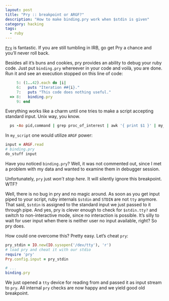 ```yaml
---
layout: post
title: "Pry :: breakpoint or ARGF?"
description: "How to make binding.pry work when $stdin is given"
category: hacking
tags:
  - ruby
---
```


[`Pry`](https://github.com/pry/pry) is fantastic. If you are still tumbling in IRB,
go get Pry a chance and you’ll never roll back.

Besides all it’s buns and cookies, pry provides an ability to debug your ruby code.
Just put `binding.pry` whereever in your code and voilà, you are done. Run it and
see an execution stopped on this line of code:

```ruby
     5: (1..42).each do |i|
     6:   puts "Iteration ##{i}."
     7:   puts "This code does nothing useful."
  => 8:   binding.pry
     9: end
```

Everything works like a charm until one tries to make a script accepting
standard input. Unix way, you know.

```ruby
  ps -Ao pid,command | grep proc_of_interest | awk '{ print $1 }' | my_script
```

In `my_script` one would utilize `ARGF` power:

```ruby
input = ARGF.read
# binding.pry
do_stuff input
```

Have you noticed `binding.pry`? Well, it was not commented out, since I met
a problem with my data and wanted to examine them in debugger session.

Unfortunately, `pry` just _won’t stop here_. It will silently ignore this
breakpoint. WTF?

Well, there is no bug in pry and no magic around. As soon as you get input piped
to your script, ruby internals `$stdin` and `STDIN` are not `tty` anymore. That
said, `$stdin` is assigned to the standard input we just passed to it through
pipe. And yes, pry is clever enough to check for `$stdin.tty?` and switch to
non-interactive mode, since no interaction is possible. It’s silly to wait for
user input when there is neither user no input available, right? So pry does.

How could one overcome this? Pretty easy. Let’s cheat `pry`:

```ruby
pry_stdin = IO.new(IO.sysopen('/dev/tty'), 'r')
# load pry and cheat it with our stdio
require 'pry'
Pry.config.input = pry_stdin

# ...
binding.pry
```

We just opened a `tty` device for reading from and passed it as input stream to
`pry`. All internal `pry` checks are now happy and we yield good old breakpoint.
